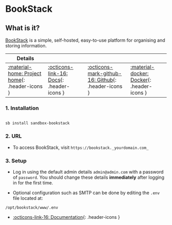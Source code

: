 # BookStack

## What is it?

[BookStack](https://www.bookstackapp.com/) is a simple, self-hosted, easy-to-use platform for organising and storing information.

| Details     |             |             |             |
|-------------|-------------|-------------|-------------|
| [:material-home: Project home](https://www.bookstackapp.com/){: .header-icons } | [:octicons-link-16: Docs](https://www.bookstackapp.com/docs){: .header-icons } | [:octicons-mark-github-16: Github](https://github.com/BookStackApp/BookStack){: .header-icons } | [:material-docker: Docker](https://hub.docker.com/r/linuxserver/bookstack){: .header-icons }|

### 1. Installation

``` shell

sb install sandbox-bookstack

```

### 2. URL

- To access BookStack, visit `https://bookstack._yourdomain.com_`

### 3. Setup

- Log in using the default admin details `admin@admin.com` with a password of `password`. You should change these details **immediately** after logging in for the first time.

- Optional configuration such as SMTP can be done by editing the `.env` file located at: 

```
/opt/bookstack/www/.env
```

- [:octicons-link-16: Documentation](https://www.bookstackapp.com/docs){: .header-icons }
